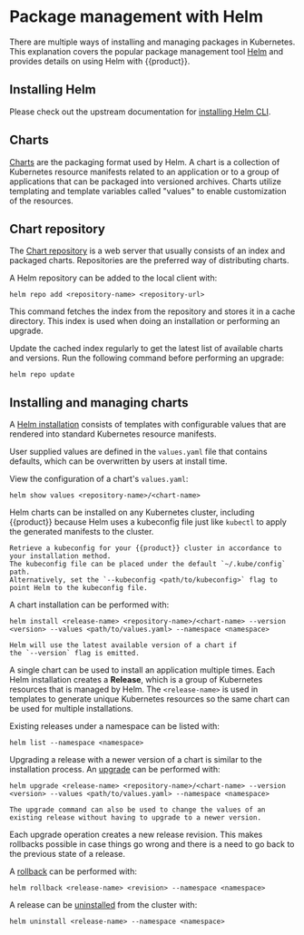 # Package management with Helm

There are multiple ways of installing and managing packages in Kubernetes.
This explanation covers the popular package management tool [Helm][] and
provides details on using Helm with {{product}}.

## Installing Helm

Please check out the upstream documentation for [installing Helm CLI][].

## Charts

[Charts][] are the packaging format used by Helm. A chart is a collection of 
Kubernetes resource manifests related to an application or to a group of 
applications that can be packaged into versioned archives. 
Charts utilize templating and template variables called "values" to enable 
customization of the resources.

## Chart repository

The [Chart repository][] is a web server that usually consists of an index and 
packaged charts. Repositories are the preferred way of distributing charts.

A Helm repository can be added to the local client with:

```
helm repo add <repository-name> <repository-url>
```

This command fetches the index from the repository and
stores it in a cache directory.
This index is used when doing an installation or performing an upgrade.

Update the cached index regularly to get the latest list of
available charts and versions.
Run the following command before performing an upgrade:

```
helm repo update
```

## Installing and managing charts

A [Helm installation][] consists of templates with configurable values that are
rendered into standard Kubernetes resource manifests.

User supplied values are defined in the `values.yaml` file that contains
defaults, which can be overwritten by users at install time.

View the configuration of a chart's `values.yaml`:

```
helm show values <repository-name>/<chart-name>
```

Helm charts can be installed on any Kubernetes cluster, including {{product}}
because Helm uses a kubeconfig file just like `kubectl` to apply
the generated manifests to the cluster.

```{note}
Retrieve a kubeconfig for your {{product}} cluster in accordance to
your installation method.
The kubeconfig file can be placed under the default `~/.kube/config` path.
Alternatively, set the `--kubeconfig <path/to/kubeconfig>` flag to
point Helm to the kubeconfig file.
```

A chart installation can be performed with:

```
helm install <release-name> <repository-name>/<chart-name> --version <version> --values <path/to/values.yaml> --namespace <namespace>
```

```{note}
Helm will use the latest available version of a chart if
the `--version` flag is emitted.
```

A single chart can be used to install an application multiple times.
Each Helm installation creates a **Release**,
which is a group of Kubernetes resources that is managed by Helm.
The `<release-name>` is used in templates to generate unique
Kubernetes resources so the same chart can be used for multiple installations.

Existing releases under a namespace can be listed with:

```
helm list --namespace <namespace>
```

Upgrading a release with a newer version of a chart is similar
to the installation process. An [upgrade][] can be performed with:

```
helm upgrade <release-name> <repository-name>/<chart-name> --version <version> --values <path/to/values.yaml> --namespace <namespace>
```

```{note}
The upgrade command can also be used to change the values of an existing release without having to upgrade to a newer version.
```

Each upgrade operation creates a new release revision.
This makes rollbacks possible in case things go wrong and
there is a need to go back to the previous state of a release.

A [rollback][] can be performed with:

```
helm rollback <release-name> <revision> --namespace <namespace>
```

A release can be [uninstalled][] from the cluster with:

```
helm uninstall <release-name> --namespace <namespace>
```

<!-- LINKS -->

[Helm]: https://helm.sh/
[installing Helm CLI]: https://helm.sh/docs/intro/install/
[Charts]: https://helm.sh/docs/topics/charts/
[Chart repository]: https://helm.sh/docs/topics/chart_repository/
[helm installation]: https://helm.sh/docs/helm/helm_install/
[upgrade]: https://helm.sh/docs/helm/helm_upgrade/
[rollback]: https://helm.sh/docs/helm/helm_rollback/
[uninstalled]: https://helm.sh/docs/helm/helm_uninstall/
